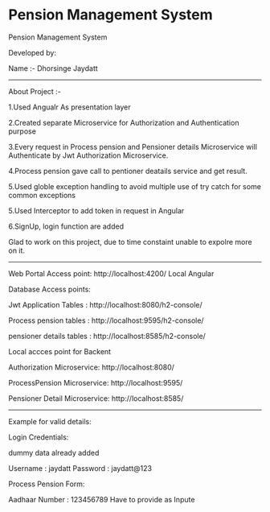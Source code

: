 # Pension Management System


Pension Management System

Developed by:

Name :- Dhorsinge Jaydatt


--------------------------------------------------------------------------------------------------

About Project :-

1.Used Angualr As presentation layer

2.Created separate Microservice for Authorization and Authentication purpose

3.Every request in Process pension and Pensioner details Microservice will Authenticate by Jwt Authorization Microservice.

4.Process pension gave call to pentioner deatails service and get result.

5.Used globle exception handling to avoid multiple use of try catch for some common exceptions

5.Used Interceptor to add token in request in Angular

6.SignUp, login function are added


Glad to work on this project, due to time constaint unable to expolre more on it.


--------------------------------------------------------------------------------------------------
Web Portal Access point: http://localhost:4200/         Local Angular

Database Access points:

Jwt Application Tables : http://localhost:8080/h2-console/

Process pension tables : http://localhost:9595/h2-console/

pensioner details tables : http://localhost:8585/h2-console/


Local accces point for Backent

Authorization Microservice: http://localhost:8080/

ProcessPension Microservice: http://localhost:9595/

Pensioner Detail Microservice: http://localhost:8585/

--------------------------------------------------------------------------------------------------

Example for valid details:

Login Credentials:

dummy data already added

Username : jaydatt
Password : jaydatt@123


Process Pension Form:

Aadhaar Number : 123456789   Have to provide as Inpute

